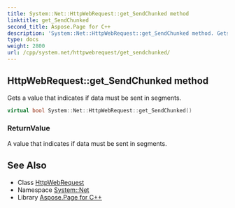 ```yaml
---
title: System::Net::HttpWebRequest::get_SendChunked method
linktitle: get_SendChunked
second_title: Aspose.Page for C++
description: 'System::Net::HttpWebRequest::get_SendChunked method. Gets a value that indicates if data must be sent in segments in C++.'
type: docs
weight: 2800
url: /cpp/system.net/httpwebrequest/get_sendchunked/
---
```

## HttpWebRequest::get_SendChunked method


Gets a value that indicates if data must be sent in segments.

```cpp
virtual bool System::Net::HttpWebRequest::get_SendChunked()
```


### ReturnValue

A value that indicates if data must be sent in segments.

## See Also

* Class [HttpWebRequest](../)
* Namespace [System::Net](../../)
* Library [Aspose.Page for C++](../../../)
